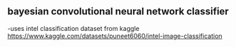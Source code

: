 ## bayesian convolutional neural network classifier 

-uses intel classification dataset from kaggle
https://www.kaggle.com/datasets/puneet6060/intel-image-classification